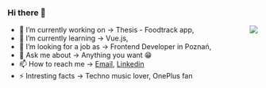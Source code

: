 ### Hi there 👋
<img align="right" src="https://github-readme-stats.vercel.app/api?username=teziovsky&show_icons=true&icon_color=ad0d52&text_color=24292e&bg_color=ffffff&hide_title=true" />

- 🔭 I’m currently working on -> Thesis - Foodtrack app,
- 🌱 I’m currently learning -> Vue.js,
- 🤔 I’m looking for a job as -> Frontend Developer in Poznań,
- 💬 Ask me about -> Anything you want 😁
- 📫 How to reach me -> [Email](mailto:kontakt@jakubsoboczynski.pl), [Linkedin](https://www.linkedin.com/in/jakubsoboczynski)
- ⚡ Intresting facts -> Techno music lover, OnePlus fan
